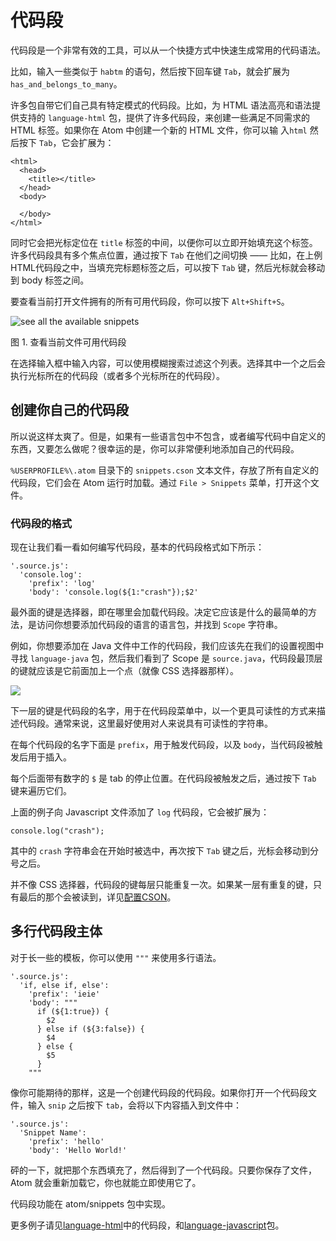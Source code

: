 # 代码段 #

代码段是一个非常有效的工具，可以从一个快捷方式中快速生成常用的代码语法。

比如，输入一些类似于 `habtm` 的语句，然后按下回车键 `Tab`，就会扩展为 `has_and_belongs_to_many`。

许多包自带它们自己具有特定模式的代码段。比如，为 HTML 语法高亮和语法提供支持的 `language-html` 包，提供了许多代码段，来创建一些满足不同需求的 HTML 标签。如果你在 Atom 中创建一个新的 HTML 文件，你可以输 入`html` 然后按下 `Tab`，它会扩展为：

```
<html>
  <head>
    <title></title>
  </head>
  <body>

  </body>
</html>
```

同时它会把光标定位在 `title` 标签的中间，以便你可以立即开始填充这个标签。许多代码段具有多个焦点位置，通过按下 `Tab` 在他们之间切换 —— 比如，在上例HTML代码段之中，当填充完标题标签之后，可以按下 `Tab` 键，然后光标就会移动到 body 标签之间。

要查看当前打开文件拥有的所有可用代码段，你可以按下 `Alt+Shift+S`。

![see all the available snippets](./images/snippets1.png)

图 1. 查看当前文件可用代码段

在选择输入框中输入内容，可以使用模糊搜索过滤这个列表。选择其中一个之后会执行光标所在的代码段（或者多个光标所在的代码段）。

## 创建你自己的代码段 ##

所以说这样太爽了。但是，如果有一些语言包中不包含，或者编写代码中自定义的东西，又要怎么做呢？很幸运的是，你可以非常便利地添加自己的代码段。

`%USERPROFILE%\.atom` 目录下的 `snippets.cson` 文本文件，存放了所有自定义的代码段，它们会在 Atom 运行时加载。通过 `File > Snippets` 菜单，打开这个文件。

### 代码段的格式 ###

现在让我们看一看如何编写代码段，基本的代码段格式如下所示：

```
'.source.js':
  'console.log':
    'prefix': 'log'
    'body': 'console.log(${1:"crash"});$2'
```

最外面的键是选择器，即在哪里会加载代码段。决定它应该是什么的最简单的方法，是访问你想要添加代码段的语言的语言包，并找到 `Scope` 字符串。

例如，你想要添加在 Java 文件中工作的代码段，我们应该先在我们的设置视图中寻找 `language-java` 包，然后我们看到了 Scope 是 `source.java`，代码段最顶层的键就应该是它前面加上一个点（就像 CSS 选择器那样）。

![](img/snippet-scope.png)

下一层的键是代码段的名字，用于在代码段菜单中，以一个更具可读性的方式来描述代码段。通常来说，这里最好使用对人来说具有可读性的字符串。

在每个代码段的名字下面是 `prefix`，用于触发代码段，以及 `body`，当代码段被触发后用于插入。

每个后面带有数字的 `$` 是 tab 的停止位置。在代码段被触发之后，通过按下 `Tab` 键来遍历它们。

上面的例子向 Javascript 文件添加了 `log` 代码段，它会被扩展为：

```
console.log("crash");
```

其中的 `crash` 字符串会在开始时被选中，再次按下 `Tab` 键之后，光标会移动到分号之后。

并不像 CSS 选择器，代码段的键每层只能重复一次。如果某一层有重复的键，只有最后的那个会被读到，详见[配置CSON](https://atom.io/docs/v1.0.3/ch00/_cson)。

## 多行代码段主体 ##

对于长一些的模板，你可以使用 `"""` 来使用多行语法。

```
'.source.js':
  'if, else if, else':
    'prefix': 'ieie'
    'body': """
      if (${1:true}) {
        $2
      } else if (${3:false}) {
        $4
      } else {
        $5
      }
    """
```

像你可能期待的那样，这是一个创建代码段的代码段。如果你打开一个代码段文件，输入 `snip` 之后按下 `tab`，会将以下内容插入到文件中：

```
'.source.js':
  'Snippet Name':
    'prefix': 'hello'
    'body': 'Hello World!'
```

砰的一下，就把那个东西填充了，然后得到了一个代码段。只要你保存了文件，Atom 就会重新加载它，你也就能立即使用它了。

代码段功能在 atom/snippets 包中实现。

更多例子请见[language-html](https://github.com/atom/language-html/blob/master/snippets/language-html.cson)中的代码段，和[language-javascript](https://github.com/atom/language-javascript/blob/master/snippets/language-javascript.cson)包。
